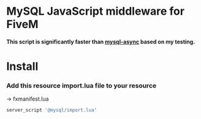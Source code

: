 # MySQL JavaScript middleware for FiveM

#### This script is significantly faster than [mysql-async](https://github.com/brouznouf/fivem-mysql-async 'mysql-async') based on my testing.

# Install

### Add this resource import.lua file to your resource

-> fxmanifest.lua

```lua
server_script '@mysql/import.lua'
```
